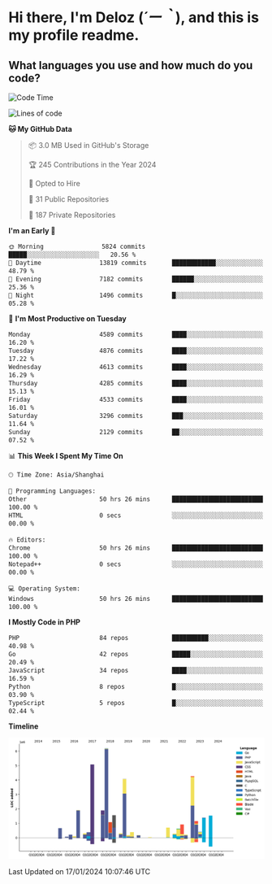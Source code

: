 # **Hi there, I'm Deloz (*´ー｀*), and this is my profile readme.**

## **What languages you use and how much do you code?**

<!--START_SECTION:waka-->
![Code Time](http://img.shields.io/badge/Code%20Time-3%2C199%20hrs%2041%20mins-blue)

![Lines of code](https://img.shields.io/badge/From%20Hello%20World%20I%27ve%20Written-35.8%20million%20lines%20of%20code-blue)

**🐱 My GitHub Data** 

> 📦 3.0 MB Used in GitHub's Storage 
 > 
> 🏆 245 Contributions in the Year 2024
 > 
> 💼 Opted to Hire
 > 
> 📜 31 Public Repositories 
 > 
> 🔑 187 Private Repositories 
 > 
**I'm an Early 🐤** 

```text
🌞 Morning                5824 commits        █████░░░░░░░░░░░░░░░░░░░░   20.56 % 
🌆 Daytime                13819 commits       ████████████░░░░░░░░░░░░░   48.79 % 
🌃 Evening                7182 commits        ██████░░░░░░░░░░░░░░░░░░░   25.36 % 
🌙 Night                  1496 commits        █░░░░░░░░░░░░░░░░░░░░░░░░   05.28 % 
```
📅 **I'm Most Productive on Tuesday** 

```text
Monday                   4589 commits        ████░░░░░░░░░░░░░░░░░░░░░   16.20 % 
Tuesday                  4876 commits        ████░░░░░░░░░░░░░░░░░░░░░   17.22 % 
Wednesday                4613 commits        ████░░░░░░░░░░░░░░░░░░░░░   16.29 % 
Thursday                 4285 commits        ████░░░░░░░░░░░░░░░░░░░░░   15.13 % 
Friday                   4533 commits        ████░░░░░░░░░░░░░░░░░░░░░   16.01 % 
Saturday                 3296 commits        ███░░░░░░░░░░░░░░░░░░░░░░   11.64 % 
Sunday                   2129 commits        ██░░░░░░░░░░░░░░░░░░░░░░░   07.52 % 
```


📊 **This Week I Spent My Time On** 

```text
🕑︎ Time Zone: Asia/Shanghai

💬 Programming Languages: 
Other                    50 hrs 26 mins      █████████████████████████   100.00 % 
HTML                     0 secs              ░░░░░░░░░░░░░░░░░░░░░░░░░   00.00 % 

🔥 Editors: 
Chrome                   50 hrs 26 mins      █████████████████████████   100.00 % 
Notepad++                0 secs              ░░░░░░░░░░░░░░░░░░░░░░░░░   00.00 % 

💻 Operating System: 
Windows                  50 hrs 26 mins      █████████████████████████   100.00 % 
```

**I Mostly Code in PHP** 

```text
PHP                      84 repos            ██████████░░░░░░░░░░░░░░░   40.98 % 
Go                       42 repos            █████░░░░░░░░░░░░░░░░░░░░   20.49 % 
JavaScript               34 repos            ████░░░░░░░░░░░░░░░░░░░░░   16.59 % 
Python                   8 repos             █░░░░░░░░░░░░░░░░░░░░░░░░   03.90 % 
TypeScript               5 repos             █░░░░░░░░░░░░░░░░░░░░░░░░   02.44 % 
```



**Timeline**

![Lines of Code chart](https://raw.githubusercontent.com/deloz/deloz/main/assets/bar_graph.png)


 Last Updated on 17/01/2024 10:07:46 UTC
<!--END_SECTION:waka-->
